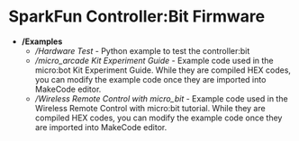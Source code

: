 SparkFun Controller:Bit Firmware
===================================

* **/Examples**
    * _/Hardware Test_ - Python example to test the controller:bit
    * _/micro_arcade Kit Experiment Guide_ - Example code used in the micro:bot Kit Experiment Guide. While they are compiled HEX codes, you can modify the example code once they are imported into MakeCode editor.
    * _/Wireless Remote Control with micro_bit_ - Example code used in the Wireless Remote Control with micro:bit tutorial. While they are compiled HEX codes, you can modify the example code once they are imported into MakeCode editor.
